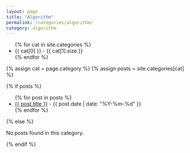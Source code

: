 ```yaml
---
layout: page
title: "Algorithm"
permalink: /categories/algorithm/
category: algorithm
---
```


<ul>
  {% for cat in site.categories %}
    <li>{{ cat[0] }} - {{ cat[1].size }}</li>
  {% endfor %}
</ul>

{% assign cat = page.category %}
{% assign posts = site.categories[cat] %}

{% if posts %}
  <ul>
    {% for post in posts %}
      <li><a href="{{ post.url }}">{{ post.title }}</a> - {{ post.date | date: "%Y-%m-%d" }}</li>
    {% endfor %}
  </ul>
{% else %}
  <p>No posts found in this category.</p>
{% endif %}

